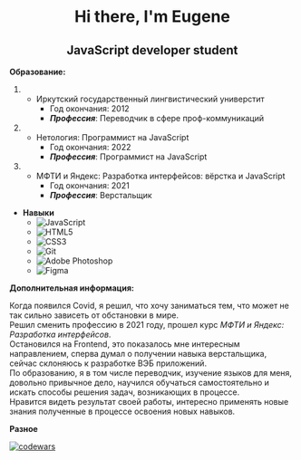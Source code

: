 <h1 align="center">Hi there, I'm Eugene</h1>
<h2 align="center">JavaScript developer student</h2>

**Образование:**
1. * Иркутский государственный лингвистический универстит
        *  Год окончания: 2012
        *  ***Профессия***: Переводчик в сфере проф-коммуникаций

2. * Нетология: Программист на JavaScript
        *  Год окончания: 2022
        *  ***Профессия***: Программист на JavaScript
           
3. * МФТИ и Яндекс: Разработка интерфейсов: вёрстка и JavaScript
        *  Год окончания: 2021
        *  ***Профессия***: Верстальщик    

* **Навыки**
   *  ![JavaScript](https://img.shields.io/badge/javascript-%23323330.svg?style=for-the-badge&logo=javascript&logoColor=%23F7DF1E)
   *  ![HTML5](https://img.shields.io/badge/html5-%23E34F26.svg?style=for-the-badge&logo=html5&logoColor=white)
   *  ![CSS3](https://img.shields.io/badge/css3-%231572B6.svg?style=for-the-badge&logo=css3&logoColor=white)
   *  ![Git](https://img.shields.io/badge/git-%23F05033.svg?style=for-the-badge&logo=git&logoColor=white)
   *  ![Adobe Photoshop](https://img.shields.io/badge/adobe%20photoshop-%2331A8FF.svg?style=for-the-badge&logo=adobe%20photoshop&logoColor=white)
   *  ![Figma](https://img.shields.io/badge/figma-%23F24E1E.svg?style=for-the-badge&logo=figma&logoColor=white) 

**Дополнительная информация:**

Когда появился Covid, я решил, что хочу заниматься тем, что может не так сильно зависеть от обстановки в мире.  
Решил сменить профессию в 2021 году, прошел курс _МФТИ и Яндекс: Разработка интерфейсов_.  
Остановился на Frontend, это показалось мне интересным направлением, сперва думал о получении навыка верстальщика, сейчас склоняюсь к разработке ВЭБ приложений.  
 По образованию, я в том числе переводчик, изучение языков для меня, довольно привычное дело, научился обучаться самостоятельно и искать способы решения задач, возникающих в процессе.  
 Нравится видеть результат своей работы, интересно применять новые знания полученные в процессе освоения новых навыков.

**Разное**

[![codewars](https://www.codewars.com/users/eugene-gold/badges/large)](https://www.codewars.com/users/eugene-gold/)

